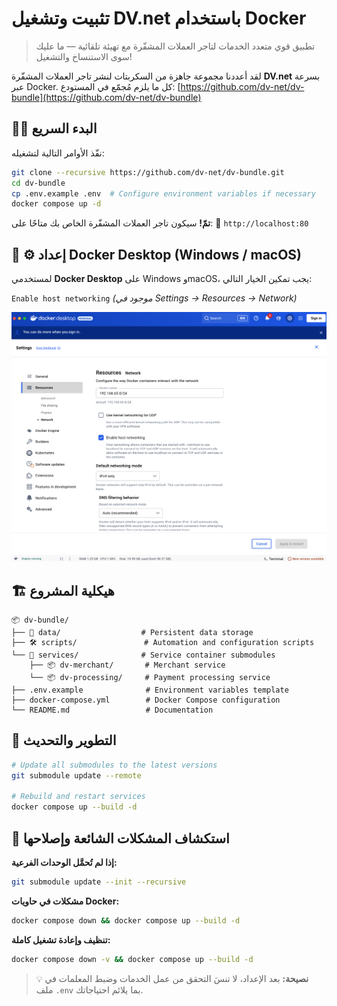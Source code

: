 # تثبيت وتشغيل DV.net باستخدام Docker

> تطبيق قوي متعدد الخدمات لتاجر العملات المشفّرة مع تهيئة تلقائية — ما عليك سوى الاستنساخ والتشغيل\!

لقد أعددنا مجموعة جاهزة من السكربتات لنشر تاجر العملات المشفّرة **DV.net** بسرعة عبر Docker.
كل ما يلزم مُجمّع في المستودع:
[https://github.com/dv-net/dv-bundle](https://github.com/dv-net/dv-bundle)

## 🏃‍♂️ البدء السريع

نفّذ الأوامر التالية لتشغيله:

```bash
git clone --recursive https://github.com/dv-net/dv-bundle.git
cd dv-bundle
cp .env.example .env  # Configure environment variables if necessary
docker compose up -d
```

**تمّ\!** سيكون تاجر العملات المشفّرة الخاص بك متاحًا على:
🔗 `http://localhost:80`


## 🐳 ⚙️ إعداد Docker Desktop (Windows / macOS)

لمستخدمي **Docker Desktop** على Windows وmacOS، يجب تمكين الخيار التالي:

`Enable host networking`
*(موجود في Settings → Resources → Network)*

![Docker Desktop](../../assets/images/installation/docker-instalation.png)

## 🏗️ هيكلية المشروع

```
📦 dv-bundle/
├── 📂 data/                  # Persistent data storage
├── 🛠️ scripts/               # Automation and configuration scripts
└── 🐳 services/              # Service container submodules
    ├── 📦 dv-merchant/       # Merchant service
    └── 📦 dv-processing/     # Payment processing service
├── .env.example              # Environment variables template
├── docker-compose.yml        # Docker Compose configuration
└── README.md                 # Documentation
```


## 🔧 التطوير والتحديث

```bash
# Update all submodules to the latest versions
git submodule update --remote

# Rebuild and restart services
docker compose up --build -d
```


## 🐛 استكشاف المشكلات الشائعة وإصلاحها

**إذا لم تُحمَّل الوحدات الفرعية:**

```bash
git submodule update --init --recursive
```

**مشكلات في حاويات Docker:**

```bash
docker compose down && docker compose up --build -d
```

**تنظيف وإعادة تشغيل كاملة:**

```bash
docker compose down -v && docker compose up --build -d
```

> 💡 **نصيحة:** بعد الإعداد، لا تنسَ التحقق من عمل الخدمات وضبط المعلمات في ملف `.env`
> بما يلائم احتياجاتك.